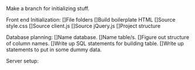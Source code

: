 Make a branch for initializing stuff.

Front end Initialization:
[]File folders
[]Build boilerplate HTML
[]Source style.css
[]Source client.js
[]Source jQuery.js
[]Project structure

Database planning:
[]Name database. 
[]Name table/s. 
[]Figure out structure of column names. 
[]Write up SQL statements for building table. 
[]Write up statements to put in some dummy data.

Server setup: